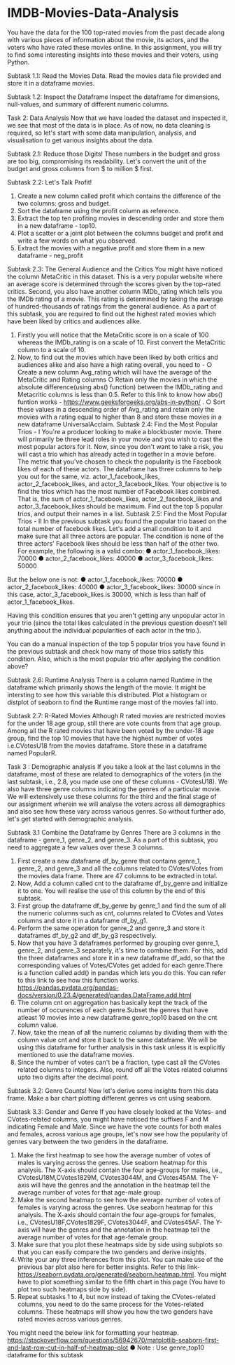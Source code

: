 # IMDB-Movies-Data-Analysis

You have the data for the 100 top-rated movies from the past decade along with various pieces of information about the movie, its actors, and the voters who have rated these movies online. In this assignment, you will try to find some interesting insights into these movies and their voters, using Python.

Subtask 1.1: Read the Movies Data.
Read the movies data file provided and store it in a dataframe movies.

Subtask 1.2: Inspect the Dataframe
Inspect the dataframe for dimensions, null-values, and summary of different numeric columns.


Task 2: Data Analysis
Now that we have loaded the dataset and inspected it, we see that most of the data is in place. As of now, no data cleaning is required, so let's start with some data manipulation, analysis, and visualisation to get various insights about the data.

Subtask 2.1: Reduce those Digits!
These numbers in the budget and gross are too big, compromising its readability. Let's convert the unit of the budget and gross columns from $ to million $ first.

Subtask 2.2: Let's Talk Profit!
1.	Create a new column called profit which contains the difference of the two columns: gross and budget.
2.	Sort the dataframe using the profit column as reference.
3.	Extract the top ten profiting movies in descending order and store them in a new dataframe - top10.
4.	Plot a scatter or a joint plot between the columns budget and profit and write a few words on what you observed.
5.	Extract the movies with a negative profit and store them in a new dataframe - neg_profit

Subtask 2.3: The General Audience and the Critics
  You might have noticed the column MetaCritic in this dataset. This is a very popular website where an average score is determined through the scores given by the top-rated critics. Second, you also have another column IMDb_rating which tells you the IMDb rating of a movie. This rating is determined by taking the average of hundred-thousands of ratings from the general audience.
As a part of this subtask, you are required to find out the highest rated movies which have been liked by critics and audiences alike.
1.	Firstly you will notice that the MetaCritic score is on a scale of 100 whereas the IMDb_rating is on a scale of 10. First convert the MetaCritic column to a scale of 10.
2.	Now, to find out the movies which have been liked by both critics and audiences alike and also have a high rating overall, you need to -
○	Create a new column Avg_rating which will have the average of the MetaCritic and Rating columns
○	Retain only the movies in which the absolute difference(using abs() function) between the IMDb_rating and Metacritic columns is less than 0.5. Refer to this link to know how abs() funtion works - https://www.geeksforgeeks.org/abs-in-python/ .
○	Sort these values in a descending order of Avg_rating and retain only the movies with a rating equal to higher than 8 and store these movies in a new dataframe UniversalAcclaim.
Subtask 2.4: Find the Most Popular Trios - I
You're a producer looking to make a blockbuster movie. There will primarily be three lead roles in your movie and you wish to cast the most popular actors for it. Now, since you don't want to take a risk, you will cast a trio which has already acted in together in a movie before. The metric that you've chosen to check the popularity is the Facebook likes of each of these actors.
The dataframe has three columns to help you out for the same, viz. actor_1_facebook_likes, actor_2_facebook_likes, and actor_3_facebook_likes. Your objective is to find the trios which has the most number of Facebook likes combined. That is, the sum of actor_1_facebook_likes, actor_2_facebook_likes and actor_3_facebook_likes should be maximum. Find out the top 5 popular trios, and output their names in a list.
Subtask 2.5: Find the Most Popular Trios - II
In the previous subtask you found the popular trio based on the total number of facebook likes. Let's add a small condition to it and make sure that all three actors are popular. The condition is none of the three actors' Facebook likes should be less than half of the other two. For example, the following is a valid combo:
  ●	actor_1_facebook_likes: 70000
  ●	actor_2_facebook_likes: 40000
  ●	actor_3_facebook_likes: 50000

But the below one is not:
  ●	actor_1_facebook_likes: 70000
  ●	actor_2_facebook_likes: 40000
  ●	actor_3_facebook_likes: 30000
since in this case, actor_3_facebook_likes is 30000, which is less than half of actor_1_facebook_likes.

Having this condition ensures that you aren't getting any unpopular actor in your trio (since the total likes calculated in the previous question doesn't tell anything about the individual popularities of each actor in the trio.).

You can do a manual inspection of the top 5 popular trios you have found in the previous subtask and check how many of those trios satisfy this condition. Also, which is the most popular trio after applying the condition above?

Subtask 2.6: Runtime Analysis
  There is a column named Runtime in the dataframe which primarily shows the length of the movie. It might be intersting to see how this variable this distributed. Plot a histogram or distplot of seaborn to find the Runtime range most of the movies fall into.

Subtask 2.7: R-Rated Movies
  Although R rated movies are restricted movies for the under 18 age group, still there are vote counts from that age group. Among all the R rated movies that have been voted by the under-18 age group, find the top 10 movies that have the highest number of votes i.e.CVotesU18 from the movies dataframe. Store these in a dataframe named PopularR.


Task 3 : Demographic analysis
  If you take a look at the last columns in the dataframe, most of these are related to demographics of the voters (in the last subtask, i.e., 2.8, you made use one of these columns - CVotesU18). We also have three genre columns indicating the genres of a particular movie. We will extensively use these columns for the third and the final stage of our assignment wherein we will analyse the voters across all demographics and also see how these vary across various genres. So without further ado, let's get started with demographic analysis.

Subtask 3.1 Combine the Dataframe by Genres
  There are 3 columns in the dataframe - genre_1, genre_2, and genre_3. As a part of this subtask, you need to aggregate a few values over these 3 columns.
1.	First create a new dataframe df_by_genre that contains genre_1, genre_2, and genre_3 and all the columns related to CVotes/Votes from the movies data frame. There are 47 columns to be extracted in total.
2.	Now, Add a column called cnt to the dataframe df_by_genre and initialize it to one. You will realise the use of this column by the end of this subtask.
3.	First group the dataframe df_by_genre by genre_1 and find the sum of all the numeric columns such as cnt, columns related to CVotes and Votes columns and store it in a dataframe df_by_g1.
4.	Perform the same operation for genre_2 and genre_3 and store it dataframes df_by_g2 and df_by_g3 respectively.
5.	Now that you have 3 dataframes performed by grouping over genre_1, genre_2, and genre_3 separately, it's time to combine them. For this, add the three dataframes and store it in a new dataframe df_add, so that the corresponding values of Votes/CVotes get added for each genre.There is a function called add() in pandas which lets you do this. You can refer to this link to see how this function works. https://pandas.pydata.org/pandas-docs/version/0.23.4/generated/pandas.DataFrame.add.html
6.	The column cnt on aggregation has basically kept the track of the number of occurences of each genre.Subset the genres that have atleast 10 movies into a new dataframe genre_top10 based on the cnt column value.
7.	Now, take the mean of all the numeric columns by dividing them with the column value cnt and store it back to the same dataframe. We will be using this dataframe for further analysis in this task unless it is explicitly mentioned to use the dataframe movies.
8.	Since the number of votes can't be a fraction, type cast all the CVotes related columns to integers. Also, round off all the Votes related columns upto two digits after the decimal point.

Subtask 3.2: Genre Counts!
Now let's derive some insights from this data frame. Make a bar chart plotting different genres vs cnt using seaborn.


Subtask 3.3: Gender and Genre
If you have closely looked at the Votes- and CVotes-related columns, you might have noticed the suffixes F and M indicating Female and Male. Since we have the vote counts for both males and females, across various age groups, let's now see how the popularity of genres vary between the two genders in the dataframe.
1.	Make the first heatmap to see how the average number of votes of males is varying across the genres. Use seaborn heatmap for this analysis. The X-axis should contain the four age-groups for males, i.e., CVotesU18M,CVotes1829M, CVotes3044M, and CVotes45AM. The Y-axis will have the genres and the annotation in the heatmap tell the average number of votes for that age-male group.
2.	Make the second heatmap to see how the average number of votes of females is varying across the genres. Use seaborn heatmap for this analysis. The X-axis should contain the four age-groups for females, i.e., CVotesU18F,CVotes1829F, CVotes3044F, and CVotes45AF. The Y-axis will have the genres and the annotation in the heatmap tell the average number of votes for that age-female group.
3.	Make sure that you plot these heatmaps side by side using subplots so that you can easily compare the two genders and derive insights.
4.	Write your any three inferences from this plot. You can make use of the previous bar plot also here for better insights. Refer to this link- https://seaborn.pydata.org/generated/seaborn.heatmap.html. You might have to plot something similar to the fifth chart in this page (You have to plot two such heatmaps side by side).
5.	Repeat subtasks 1 to 4, but now instead of taking the CVotes-related columns, you need to do the same process for the Votes-related columns. These heatmaps will show you how the two genders have rated movies across various genres.

You might need the below link for formatting your heatmap. https://stackoverflow.com/questions/56942670/matplotlib-seaborn-first-and-last-row-cut-in-half-of-heatmap-plot
  ●	Note : Use genre_top10 dataframe for this subtask

